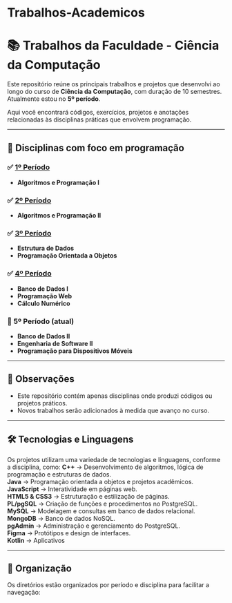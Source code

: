 # Trabalhos-Academicos

# 📚 Trabalhos da Faculdade - Ciência da Computação

Este repositório reúne os principais trabalhos e projetos que desenvolvi ao longo do curso de **Ciência da Computação**, com duração de 10 semestres. Atualmente estou no **5º período**.

Aqui você encontrará códigos, exercícios, projetos e anotações relacionadas às disciplinas práticas que envolvem programação.

---

## 🧠 Disciplinas com foco em programação

### ✅ [1º Período](https://github.com/L0rdLuiz/Trabalhos-Academicos/tree/main/1%20Semestre)
- **Algoritmos e Programação I**

### ✅ [2º Período](https://github.com/L0rdLuiz/Trabalhos-Academicos/tree/main/2%20Semestre)
- **Algoritmos e Programação II**

### ✅ [3º Período](https://github.com/L0rdLuiz/Trabalhos-Academicos/tree/main/3%20Semestre)
- **Estrutura de Dados**  
- **Programação Orientada a Objetos**

### ✅ [4º Período](https://github.com/L0rdLuiz/Trabalhos-Academicos/tree/main/4%20Semestre)
- **Banco de Dados I**  
- **Programação Web**
- **Cálculo Numérico**

### 🔄 5º Período (atual)
- **Banco de Dados II**  
- **Engenharia de Software II**  
- **Programação para Dispositivos Móveis**

---

## 📌 Observações
- Este repositório contém apenas disciplinas onde produzi códigos ou projetos práticos.
- Novos trabalhos serão adicionados à medida que avanço no curso.

---

## 🛠️ Tecnologias e Linguagens

Os projetos utilizam uma variedade de tecnologias e linguagens, conforme a disciplina, como:
**C++** → Desenvolvimento de algoritmos, lógica de programação e estruturas de dados. <br>
**Java** → Programação orientada a objetos e projetos acadêmicos. <br>
**JavaScript** → Interatividade em páginas web. <br>
**HTML5 & CSS3** → Estruturação e estilização de páginas. <br>
**PL/pgSQL** → Criação de funções e procedimentos no PostgreSQL. <br>
**MySQL** → Modelagem e consultas em banco de dados relacional. <br>
**MongoDB** → Banco de dados NoSQL. <br>
**pgAdmin** → Administração e gerenciamento do PostgreSQL. <br>
**Figma** → Protótipos e design de interfaces. <br>
**Kotlin** → Aplicativos

---

## 🚀 Organização
Os diretórios estão organizados por período e disciplina para facilitar a navegação:

